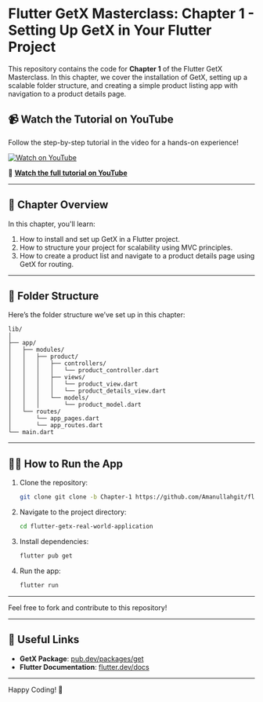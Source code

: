 # Flutter GetX Masterclass: Chapter 1 - Setting Up GetX in Your Flutter Project

This repository contains the code for **Chapter 1** of the Flutter GetX Masterclass. In this chapter, we cover the installation of GetX, setting up a scalable folder structure, and creating a simple product listing app with navigation to a product details page.

## 📹 Watch the Tutorial on YouTube

Follow the step-by-step tutorial in the video for a hands-on experience!

[![Watch on YouTube](https://img.youtube.com/vi/X7EjiQEmrBI/0.jpg)](https://www.youtube.com/watch?v=X7EjiQEmrBI&t=36s)

🔗 **[Watch the full tutorial on YouTube](https://www.youtube.com/watch?v=X7EjiQEmrBI)**

---

## 📝 Chapter Overview

In this chapter, you'll learn:
1. How to install and set up GetX in a Flutter project.
2. How to structure your project for scalability using MVC principles.
3. How to create a product list and navigate to a product details page using GetX for routing.

---

## 📂 Folder Structure

Here’s the folder structure we’ve set up in this chapter:

```
lib/
│
├── app/
│   ├── modules/
│   │   ├── product/
│   │   │   ├── controllers/
│   │   │   │   └── product_controller.dart
│   │   │   ├── views/
│   │   │   │   └── product_view.dart
│   │   │   │   └── product_details_view.dart
│   │   │   └── models/
│   │   │       └── product_model.dart
│   └── routes/
│       └── app_pages.dart
│       └── app_routes.dart
└── main.dart
```

---

## 🧑‍💻 How to Run the App

1. Clone the repository:
    ```bash
    git clone git clone -b Chapter-1 https://github.com/Amanullahgit/flutter-getx-real-world-application.git
    ```
2. Navigate to the project directory:
    ```bash
    cd flutter-getx-real-world-application
    ```
3. Install dependencies:
    ```bash
    flutter pub get
    ```
4. Run the app:
    ```bash
    flutter run
    ```

---

Feel free to fork and contribute to this repository!

---

## 🔗 Useful Links

- **GetX Package**: [pub.dev/packages/get](https://pub.dev/packages/get)
- **Flutter Documentation**: [flutter.dev/docs](https://flutter.dev/docs)

---

Happy Coding! 🎉
